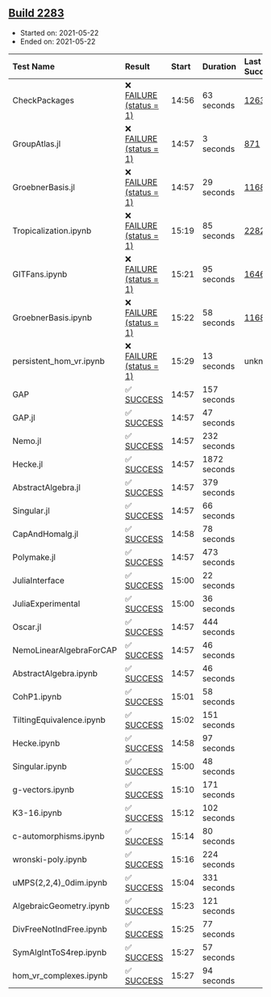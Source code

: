 ## [Build 2283](https://oscarci.mathematik.uni-kl.de/job/oscar-stable/2283/)

* Started on: 2021-05-22
* Ended on: 2021-05-22

| Test Name    | Result | Start | Duration | Last Success | First Failure |
|:-------------|:-------|:------|:---------|:-------------|:--------------|
| CheckPackages | ❌ [FAILURE (status = 1)](https://oscarci.mathematik.uni-kl.de/job/oscar-stable/2283/artifact/logs/build-2283/CheckPackages.log) | 14:56 | 63 seconds | [1263](https://oscarci.mathematik.uni-kl.de/job/oscar-stable/1263/) | [1264](https://oscarci.mathematik.uni-kl.de/job/oscar-stable/1264/) |
| GroupAtlas.jl | ❌ [FAILURE (status = 1)](https://oscarci.mathematik.uni-kl.de/job/oscar-stable/2283/artifact/logs/build-2283/GroupAtlas.jl.log) | 14:57 | 3 seconds | [871](https://oscarci.mathematik.uni-kl.de/job/oscar-stable/871/) | [872](https://oscarci.mathematik.uni-kl.de/job/oscar-stable/872/) |
| GroebnerBasis.jl | ❌ [FAILURE (status = 1)](https://oscarci.mathematik.uni-kl.de/job/oscar-stable/2283/artifact/logs/build-2283/GroebnerBasis.jl.log) | 14:57 | 29 seconds | [1168](https://oscarci.mathematik.uni-kl.de/job/oscar-stable/1168/) | [1169](https://oscarci.mathematik.uni-kl.de/job/oscar-stable/1169/) |
| Tropicalization.ipynb | ❌ [FAILURE (status = 1)](https://oscarci.mathematik.uni-kl.de/job/oscar-stable/2283/artifact/logs/build-2283/Tropicalization.ipynb.log) | 15:19 | 85 seconds | [2282](https://oscarci.mathematik.uni-kl.de/job/oscar-stable/2282/) | [2283](https://oscarci.mathematik.uni-kl.de/job/oscar-stable/2283/) |
| GITFans.ipynb | ❌ [FAILURE (status = 1)](https://oscarci.mathematik.uni-kl.de/job/oscar-stable/2283/artifact/logs/build-2283/GITFans.ipynb.log) | 15:21 | 95 seconds | [1646](https://oscarci.mathematik.uni-kl.de/job/oscar-stable/1646/) | [1647](https://oscarci.mathematik.uni-kl.de/job/oscar-stable/1647/) |
| GroebnerBasis.ipynb | ❌ [FAILURE (status = 1)](https://oscarci.mathematik.uni-kl.de/job/oscar-stable/2283/artifact/logs/build-2283/GroebnerBasis.ipynb.log) | 15:22 | 58 seconds | [1168](https://oscarci.mathematik.uni-kl.de/job/oscar-stable/1168/) | [1169](https://oscarci.mathematik.uni-kl.de/job/oscar-stable/1169/) |
| persistent_hom_vr.ipynb | ❌ [FAILURE (status = 1)](https://oscarci.mathematik.uni-kl.de/job/oscar-stable/2283/artifact/logs/build-2283/persistent_hom_vr.ipynb.log) | 15:29 | 13 seconds | unknown | unknown |
| GAP | ✅ [SUCCESS](https://oscarci.mathematik.uni-kl.de/job/oscar-stable/2283/artifact/logs/build-2283/GAP.log) | 14:57 | 157 seconds |  |  |
| GAP.jl | ✅ [SUCCESS](https://oscarci.mathematik.uni-kl.de/job/oscar-stable/2283/artifact/logs/build-2283/GAP.jl.log) | 14:57 | 47 seconds |  |  |
| Nemo.jl | ✅ [SUCCESS](https://oscarci.mathematik.uni-kl.de/job/oscar-stable/2283/artifact/logs/build-2283/Nemo.jl.log) | 14:57 | 232 seconds |  |  |
| Hecke.jl | ✅ [SUCCESS](https://oscarci.mathematik.uni-kl.de/job/oscar-stable/2283/artifact/logs/build-2283/Hecke.jl.log) | 14:57 | 1872 seconds |  |  |
| AbstractAlgebra.jl | ✅ [SUCCESS](https://oscarci.mathematik.uni-kl.de/job/oscar-stable/2283/artifact/logs/build-2283/AbstractAlgebra.jl.log) | 14:57 | 379 seconds |  |  |
| Singular.jl | ✅ [SUCCESS](https://oscarci.mathematik.uni-kl.de/job/oscar-stable/2283/artifact/logs/build-2283/Singular.jl.log) | 14:57 | 66 seconds |  |  |
| CapAndHomalg.jl | ✅ [SUCCESS](https://oscarci.mathematik.uni-kl.de/job/oscar-stable/2283/artifact/logs/build-2283/CapAndHomalg.jl.log) | 14:58 | 78 seconds |  |  |
| Polymake.jl | ✅ [SUCCESS](https://oscarci.mathematik.uni-kl.de/job/oscar-stable/2283/artifact/logs/build-2283/Polymake.jl.log) | 14:57 | 473 seconds |  |  |
| JuliaInterface | ✅ [SUCCESS](https://oscarci.mathematik.uni-kl.de/job/oscar-stable/2283/artifact/logs/build-2283/JuliaInterface.log) | 15:00 | 22 seconds |  |  |
| JuliaExperimental | ✅ [SUCCESS](https://oscarci.mathematik.uni-kl.de/job/oscar-stable/2283/artifact/logs/build-2283/JuliaExperimental.log) | 15:00 | 36 seconds |  |  |
| Oscar.jl | ✅ [SUCCESS](https://oscarci.mathematik.uni-kl.de/job/oscar-stable/2283/artifact/logs/build-2283/Oscar.jl.log) | 14:57 | 444 seconds |  |  |
| NemoLinearAlgebraForCAP | ✅ [SUCCESS](https://oscarci.mathematik.uni-kl.de/job/oscar-stable/2283/artifact/logs/build-2283/NemoLinearAlgebraForCAP.log) | 14:57 | 46 seconds |  |  |
| AbstractAlgebra.ipynb | ✅ [SUCCESS](https://oscarci.mathematik.uni-kl.de/job/oscar-stable/2283/artifact/logs/build-2283/AbstractAlgebra.ipynb.log) | 14:57 | 46 seconds |  |  |
| CohP1.ipynb | ✅ [SUCCESS](https://oscarci.mathematik.uni-kl.de/job/oscar-stable/2283/artifact/logs/build-2283/CohP1.ipynb.log) | 15:01 | 58 seconds |  |  |
| TiltingEquivalence.ipynb | ✅ [SUCCESS](https://oscarci.mathematik.uni-kl.de/job/oscar-stable/2283/artifact/logs/build-2283/TiltingEquivalence.ipynb.log) | 15:02 | 151 seconds |  |  |
| Hecke.ipynb | ✅ [SUCCESS](https://oscarci.mathematik.uni-kl.de/job/oscar-stable/2283/artifact/logs/build-2283/Hecke.ipynb.log) | 14:58 | 97 seconds |  |  |
| Singular.ipynb | ✅ [SUCCESS](https://oscarci.mathematik.uni-kl.de/job/oscar-stable/2283/artifact/logs/build-2283/Singular.ipynb.log) | 15:00 | 48 seconds |  |  |
| g-vectors.ipynb | ✅ [SUCCESS](https://oscarci.mathematik.uni-kl.de/job/oscar-stable/2283/artifact/logs/build-2283/g-vectors.ipynb.log) | 15:10 | 171 seconds |  |  |
| K3-16.ipynb | ✅ [SUCCESS](https://oscarci.mathematik.uni-kl.de/job/oscar-stable/2283/artifact/logs/build-2283/K3-16.ipynb.log) | 15:12 | 102 seconds |  |  |
| c-automorphisms.ipynb | ✅ [SUCCESS](https://oscarci.mathematik.uni-kl.de/job/oscar-stable/2283/artifact/logs/build-2283/c-automorphisms.ipynb.log) | 15:14 | 80 seconds |  |  |
| wronski-poly.ipynb | ✅ [SUCCESS](https://oscarci.mathematik.uni-kl.de/job/oscar-stable/2283/artifact/logs/build-2283/wronski-poly.ipynb.log) | 15:16 | 224 seconds |  |  |
| uMPS(2,2,4)_0dim.ipynb | ✅ [SUCCESS](https://oscarci.mathematik.uni-kl.de/job/oscar-stable/2283/artifact/logs/build-2283/uMPS-2-2-4-_0dim.ipynb.log) | 15:04 | 331 seconds |  |  |
| AlgebraicGeometry.ipynb | ✅ [SUCCESS](https://oscarci.mathematik.uni-kl.de/job/oscar-stable/2283/artifact/logs/build-2283/AlgebraicGeometry.ipynb.log) | 15:23 | 121 seconds |  |  |
| DivFreeNotIndFree.ipynb | ✅ [SUCCESS](https://oscarci.mathematik.uni-kl.de/job/oscar-stable/2283/artifact/logs/build-2283/DivFreeNotIndFree.ipynb.log) | 15:25 | 77 seconds |  |  |
| SymAlgIntToS4rep.ipynb | ✅ [SUCCESS](https://oscarci.mathematik.uni-kl.de/job/oscar-stable/2283/artifact/logs/build-2283/SymAlgIntToS4rep.ipynb.log) | 15:27 | 57 seconds |  |  |
| hom_vr_complexes.ipynb | ✅ [SUCCESS](https://oscarci.mathematik.uni-kl.de/job/oscar-stable/2283/artifact/logs/build-2283/hom_vr_complexes.ipynb.log) | 15:27 | 94 seconds |  |  |
